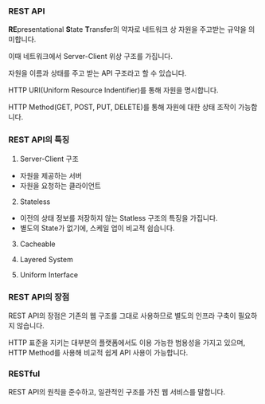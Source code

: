 ### REST API

**RE**presentational **S**tate **T**ransfer의 약자로 네트워크 상 자원을 주고받는 규약을 의미합니다.

이때 네트워크에서 Server-Client 위상 구조를 가집니다.

자원을 이름과 상태를 주고 받는 API 구조라고 할 수 있습니다.

HTTP URI(Uniform Resource Indentifier)를 통해 자원을 명시합니다.

HTTP Method(GET, POST, PUT, DELETE)를 통해 자원에 대한 상태 조작이 가능합니다.

### REST API의 특징

1) Server-Client 구조

- 자원을 제공하는 서버
- 자원을 요청하는 클라이언트

2) Stateless

- 이전의 상태 정보를 저장하지 않는 Statless 구조의 특징을 가집니다.
- 별도의 State가 없기에, 스케일 업이 비교적 쉽습니다.

3) Cacheable

4) Layered System

5) Uniform Interface

### REST API의 장점

REST API의 장점은 기존의 웹 구조를 그대로 사용하므로 별도의 인프라 구축이 필요하지 않습니다.

HTTP 표준을 지키는 대부분의 플랫폼에서도 이용 가능한 범용성을 가지고 있으며, HTTP Method를 사용해 비교적 쉽게 API 사용이 가능합니다.

### RESTful

REST API의 원칙을 준수하고, 일관적인 구조를 가진 웹 서비스를 말합니다.